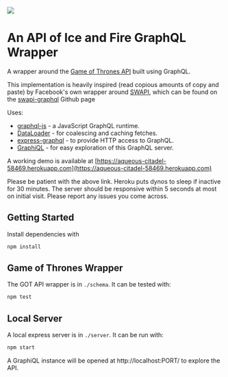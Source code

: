 ![](https://github.com/aparedes/iceandfire-graphql/workflows/mastercheck/badge.svg)

An API of Ice and Fire GraphQL Wrapper
=====================

A wrapper around the [Game of Thrones API](http://anapioficeandfire.com) built using GraphQL.

This implementation is heavily inspired (read copious amounts of copy and paste) by Facebook's own wrapper around [SWAPI](http://swapi.co),
which can be found on the [swapi-graphql](https://github.com/graphql/swapi-graphql) Github page

Uses:

* [graphql-js](https://github.com/graphql/graphql-js) - a JavaScript GraphQL runtime.
* [DataLoader](https://github.com/facebook/dataloader) - for coalescing and caching fetches.
* [express-graphql](https://github.com/graphql/express-graphql) - to provide HTTP access to GraphQL.
* [GraphiQL](https://github.com/graphql/graphiql) - for easy exploration of this GraphQL server.


A working demo is available at [https://aqueous-citadel-58469.herokuapp.com](https://aqueous-citadel-58469.herokuapp.com)

Please be patient with the above link. Heroku puts dynos to sleep if inactive for 30 minutes. The server should be responsive within 5 seconds at most on initial visit. Please report any issues you come across.

## Getting Started

Install dependencies with

```sh
npm install
```

## Game of Thrones Wrapper

The GOT API wrapper is in `./schema`. It can be tested with:

```sh
npm test
```

## Local Server

A local express server is in `./server`. It can be run with:

```sh
npm start
```

A GraphiQL instance will be opened at http://localhost:PORT/ to
explore the API.
